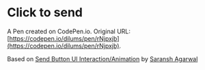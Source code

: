 # Click to send

A Pen created on CodePen.io. Original URL: [https://codepen.io/dilums/pen/rNjpxjb](https://codepen.io/dilums/pen/rNjpxjb).

Based on [Send Button UI Interaction/Animation](https://dribbble.com/shots/12072574-Send-Button-UI-Interaction-Animation) by [Saransh Agarwal](https://dribbble.com/sar123)

